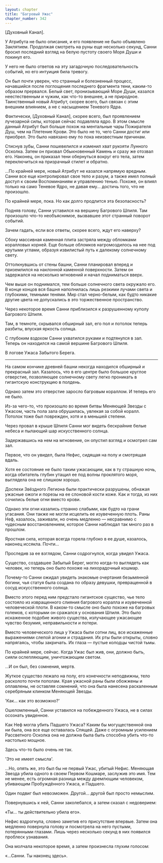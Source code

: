 ```yaml
---
layout: chapter
title: "Багровый Ужас"
chapter_number: 342
---
```


[Духовный Канал].

У Атрибута не было описания, и его появление не было объявлено Заклятием. Продолжая смотреть на руны еще несколько секунд, Санни бросил последний взгляд на белую пустоту своего Моря Души и покинул его.

У него не было ответов на эту загадочную последовательность событий, но его интуиция била тревогу.

Он был почти уверен, что странный и болезненный процесс, начавшийся после поглощения последнего фрагмента тени, каким-то образом прервался. Белый свет, пронизывающий Море Души, казался неестественным и чужим, как что-то внешнее, а не природное. Таинственный новый Атрибут, скорее всего, был связан с этим внешним влиянием, а не с насыщением Теневого Ядра.

Фактически, [Духовный Канал], скорее всего, был проявлением лучезарной силы, которая сейчас подавляла ядро. В этом смысле данный Атрибут был больше похож на ментальные чары Пожирателя Душ, чем на Плетение Крови. Это было не то, чего Санни достиг или приобрел. Это было навязано ему по пока неизвестным причинам.

Стиснув зубы, Санни пошевелился и изменил хват рукояти Лунного Осколка. Затем он призвал Обыкновенный Камень и сразу же отозвал его. Наконец, он приказал тени обернуться вокруг его тела, затем переключиться на призрачный стилет и обратно.

...По крайней мере, новый Атрибут не казался напрямую вредным. Санни все еще контролировал свое тело и разум, а также имел полный доступ к своим Воспоминаниям и управлению тенью. Похоже, он влиял только на само Теневое Ядро, не давая ему... достичь того, что не произошло.

По крайней мере, пока. Но как долго продлится эта безопасность?

Подняв голову, Санни уставился на вершину Багрового Шпиля. Там произошло что-то необъяснимое, вызвавшее этот странный поворот событий.

Зачем гадать, если все ответы, скорее всего, ждут его наверху?

Сбоку массивная каменная плита застряла между обломками коралловых корней. Еще больше обломков нагромоздилось на нее под крутыми углами, образуя извилистый путь к далекому солнечному свету.

Оттолкнувшись от стены башни, Санни планировал вперед и приземлился на наклонной каменной поверхности. Затем он задержался на несколько мгновений и начал подниматься вверх.

Чем выше он поднимался, тем больше солнечного света окружало его. В конце концов вся башня наполнилась лишь резкими лучами света и глубокими, темными тенями. Мир стал черно-белым, как будто никакие другие цвета не допускались в это торжественное пространство.

Через некоторое время Санни приблизился к разрушенному куполу Багрового Шпиля.

Там, в темноте, скрывался обширный зал, его пол и потолок теперь разбиты, впуская яркость солнца.

С глубоким вздохом Санни ухватился руками и подтянулся в зал. Теперь он находился на самой вершине Багрового Шпиля.

В логове Ужаса Забытого Берега.

***

На самом кончике древней башни некогда находился обширный и прекрасный зал. Казалось, что в его центре было большое круглое отверстие, позволяющее солнечному свету легко проникать в гигантскую конструкцию в полдень.

Однако затем это отверстие заросло багровым кораллом. И теперь его не было.

Из-за чего-то, что произошло во время битвы Меняющей Звезды с Ужасом, часть пола зала обрушилась, увлекая за собой коралл. Потолок тоже был поврежден, хотя и в меньшей степени.

Через провал в крыше Шпиля Санни мог видеть бескрайние белые небеса и пылающий шар искусственного солнца.

Задержавшись на нем на мгновение, он опустил взгляд и осмотрел сам зал.

Первое, что он увидел, была Нефис, сидящая на полу и смотрящая вдаль.

Хотя ее состояние не было таким ужасающим, как в ту страшную ночь, когда обитатель глубин утащил ее под волны проклятого моря, выглядела она не слишком хорошо.

Доспехи Звёздного Легиона были практически разрушены, обнажая ужасные ожоги и порезы на ее слоновой кости коже. Как и тогда, из них сочились белые огни вместо крови.

Однако эти огни казались странно слабыми, как будто на грани угасания. Они также не могли исцелить ее изувеченную плоть. Раны Неф, казалось, заживали, но очень медленно — несравнимо с чудесным восстановлением, которое Санни наблюдал так много раз в прошлом.

Яростная сила, которая всегда горела глубоко в ее душе, казалось, наконец иссякла. Почти...

Проследив за ее взглядом, Санни содрогнулся, когда увидел Ужаса.

Существо, создавшее Забытый Берег, могло когда-то выглядеть как человек, но теперь оно было похоже на лихорадочный кошмар.

Почему-то Санни ожидал увидеть знакомые очертания безымянной богини, чья статуя была создана по образу девушки, превращенной в сосуд искусственного солнца.

Вместо этого перед ним предстало гигантское существо, чье тело состояло из извращенного слияния багрового коралла и изувеченной человеческой плоти. В каком-то смысле оно было похоже на багровых големов, с которыми он сражался у основания Шпиля. Это было искаженное подобие живого существа, излучающее ужасающее чувство безумия, неправильности и потери.

Вместо человеческого лица у Ужаса были сотни лиц, все искаженные выражениями слепой агонии и страдания. Их рты были открыты, словно напрягаясь, чтобы закричать. Их глаза — пустые колодцы чистой тьмы.

По крайней мере, сейчас. Когда Ужас был жив, они, должно быть, сияли ослепляющим, уничтожающим светом.

...И он был, без сомнения, мертв.

Жуткое существо лежало на полу, его конечности неподвижны, тело расколото почти пополам. Края ужасной раны были обожжены и оплавлены, не оставляя сомнений, что она была нанесена раскаленным серебряным клинком Меняющей Звезды.

'Как... как это возможно?'

Ошеломленный, Санни уставился на побежденного Ужаса, не в силах осознать увиденное.

Как Неф могла убить Падшего Ужаса? Каким бы могущественной она ни была, она все еще оставалась Спящей. Даже с огромным усилением Рассветного Осколка она не должна была быть способна убить что-то настолько мощное.

Здесь что-то было очень не так.

'Это не имеет смысла'.

...Но, опять же, это был бы не первый Ужас, убитый Нефис. Меняющая Звезда убила одного в своем Первом Кошмаре, заслужив это имя. Тем не менее, есть огромная разница между дремлющим человеком, убивающим Пробуждённого Ужаса, и Падшего.

Один подвиг был невозможен. Другой... другой был просто немыслим.

Повернувшись к ней, Санни заколебался, а затем сказал с недоверием:

«Ты... ты действительно убила его».

Нефис вздрогнула, словно заметив его присутствие впервые. Затем она медленно повернула голову и посмотрела на него пустыми, потерянными глазами. Лишь через несколько секунд в них появился проблеск узнавания.

Она молчала некоторое время, а затем произнесла глухим голосом:

«...Санни. Ты наконец здесь».